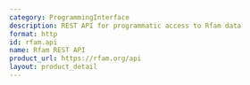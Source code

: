 ```yaml
---
category: ProgrammingInterface
description: REST API for programmatic access to Rfam data
format: http
id: rfam.api
name: Rfam REST API
product_url: https://rfam.org/api
layout: product_detail
---
```

